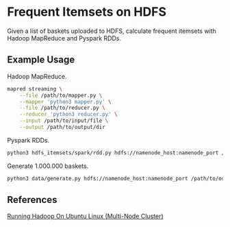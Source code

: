 # Frequent Itemsets on HDFS

Given a list of baskets uploaded to HDFS, calculate frequent itemsets with Hadoop MapReduce and Pyspark RDDs.

## Example Usage

Hadoop MapReduce.

```zsh
mapred streaming \
    --file /path/to/mapper.py \
    --mapper 'python3 mapper.py' \
    --file /path/to/reducer.py \
    --reducer 'python3 reducer.py' \
    --input /path/to/input/file \
    --output /path/to/output/dir
```

Pyspark RDDs.

```zsh
python3 hdfs_itemsets/spark/rdd.py hdfs://namenode_host:namenode_port /path/to/input/file /path/to/output/dir
```

Generate 1.000.000 baskets.

```zsh
python3 data/generate.py hdfs://namenode_host:namenode_port /path/to/output/dir
```

## References

[Running Hadoop On Ubuntu Linux (Multi-Node Cluster)](https://www.michael-noll.com/tutorials/running-hadoop-on-ubuntu-linux-multi-node-cluster/)
